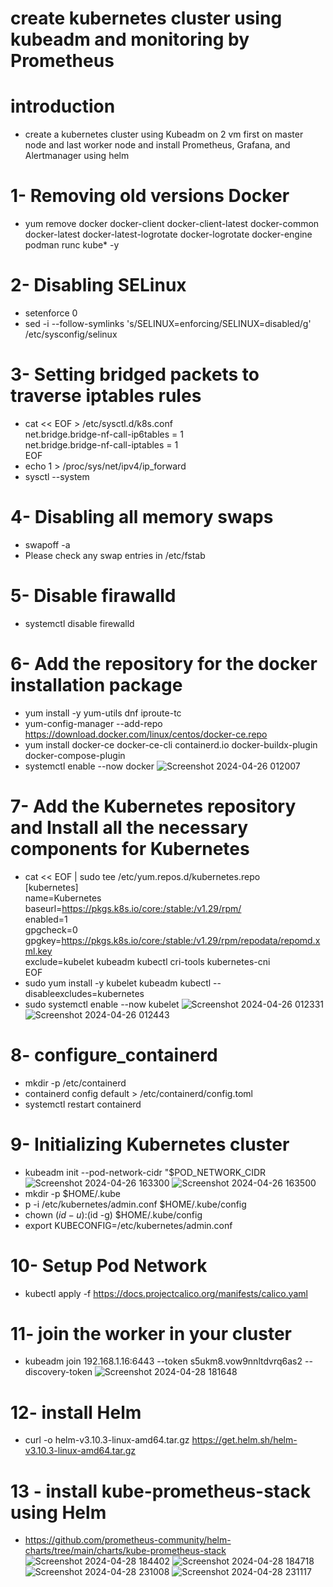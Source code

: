 # create kubernetes cluster using kubeadm and monitoring by Prometheus
# introduction
- create a kubernetes cluster using Kubeadm on 2 vm first on master node and last worker node and install Prometheus, Grafana, and Alertmanager using helm
# 1- Removing old versions Docker
- yum remove docker docker-client docker-client-latest docker-common docker-latest docker-latest-logrotate docker-logrotate docker-engine podman runc kube* -y
# 2- Disabling SELinux
-  setenforce 0
-  sed -i --follow-symlinks 's/SELINUX=enforcing/SELINUX=disabled/g' /etc/sysconfig/selinux
# 3- Setting bridged packets to traverse iptables rules
- cat << EOF  > /etc/sysctl.d/k8s.conf <br>
net.bridge.bridge-nf-call-ip6tables = 1 <br>
net.bridge.bridge-nf-call-iptables = 1 <br>
EOF
- echo 1 > /proc/sys/net/ipv4/ip_forward
-  sysctl --system
# 4- Disabling all memory swaps
-  swapoff -a
-  Please check any swap entries in /etc/fstab
# 5- Disable firawalld
- systemctl disable firewalld
# 6- Add the repository for the docker installation package
- yum install -y yum-utils dnf iproute-tc
- yum-config-manager --add-repo https://download.docker.com/linux/centos/docker-ce.repo
- yum install docker-ce docker-ce-cli containerd.io docker-buildx-plugin docker-compose-plugin
- systemctl enable --now docker
  ![Screenshot 2024-04-26 012007](https://github.com/KhaledGhazy3/kubernetes-Prometheus/assets/161209615/e9dea01a-bb9b-4a90-b633-ed79767d457b)
# 7- Add the Kubernetes repository and Install all the necessary components for Kubernetes 
- cat << EOF | sudo tee /etc/yum.repos.d/kubernetes.repo <br>
[kubernetes] <br>
name=Kubernetes <br>
baseurl=https://pkgs.k8s.io/core:/stable:/v1.29/rpm/ <br>
enabled=1 <br>
gpgcheck=0 <br>
gpgkey=https://pkgs.k8s.io/core:/stable:/v1.29/rpm/repodata/repomd.xml.key <br>
exclude=kubelet kubeadm kubectl cri-tools kubernetes-cni <br>
EOF
- sudo yum install -y kubelet kubeadm kubectl --disableexcludes=kubernetes
- sudo systemctl enable --now kubelet
![Screenshot 2024-04-26 012331](https://github.com/KhaledGhazy3/kubernetes-Prometheus/assets/161209615/dd71f885-a1d8-4f0b-8fee-f0356818977e)
![Screenshot 2024-04-26 012443](https://github.com/KhaledGhazy3/kubernetes-Prometheus/assets/161209615/3f0c737a-e5a1-4b8b-b1d7-ca2bdaf19dd7)

# 8- configure_containerd
- mkdir -p /etc/containerd
- containerd config default > /etc/containerd/config.toml
- systemctl restart containerd
# 9- Initializing Kubernetes cluster
- kubeadm init --pod-network-cidr "$POD_NETWORK_CIDR
![Screenshot 2024-04-26 163300](https://github.com/KhaledGhazy3/kubernetes-Prometheus/assets/161209615/dfb89e57-4d53-46d4-9204-5340eccae050)
![Screenshot 2024-04-26 163500](https://github.com/KhaledGhazy3/kubernetes-Prometheus/assets/161209615/fe8d0079-73d8-4735-9edd-0b9c4733ed35)
-  mkdir -p $HOME/.kube
-  p -i /etc/kubernetes/admin.conf $HOME/.kube/config
-  chown $(id -u):$(id -g) $HOME/.kube/config
-  export KUBECONFIG=/etc/kubernetes/admin.conf
# 10- Setup Pod Network
- kubectl apply -f https://docs.projectcalico.org/manifests/calico.yaml
# 11- join the worker in your cluster
- kubeadm join 192.168.1.16:6443 --token s5ukm8.vow9nnltdvrq6as2 --discovery-token
![Screenshot 2024-04-28 181648](https://github.com/KhaledGhazy3/kubernetes-Prometheus/assets/161209615/5b07cd09-81cd-46e3-a60f-b5cef673aed0)
# 12- install Helm 
- curl -o helm-v3.10.3-linux-amd64.tar.gz https://get.helm.sh/helm-v3.10.3-linux-amd64.tar.gz
# 13 - install kube-prometheus-stack using Helm
- https://github.com/prometheus-community/helm-charts/tree/main/charts/kube-prometheus-stack
![Screenshot 2024-04-28 184402](https://github.com/KhaledGhazy3/kubernetes-Prometheus/assets/161209615/9df2284a-3dda-4049-a623-607373e9aec7)
![Screenshot 2024-04-28 184718](https://github.com/KhaledGhazy3/kubernetes-Prometheus/assets/161209615/3c33f1ec-4162-4bd8-baa2-4ded566d78bc)
![Screenshot 2024-04-28 231008](https://github.com/KhaledGhazy3/kubernetes-Prometheus/assets/161209615/3a416fb4-98e0-4fd0-8911-ae3a00bac5c5)
![Screenshot 2024-04-28 231117](https://github.com/KhaledGhazy3/kubernetes-Prometheus/assets/161209615/69b0978f-d9c1-489f-88e7-c1fe6f129f97)
